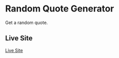 # Random Quote Generator

Get a random quote.

## Live Site

[Live Site](https://ali-random-quote-generator.netlify.app)
